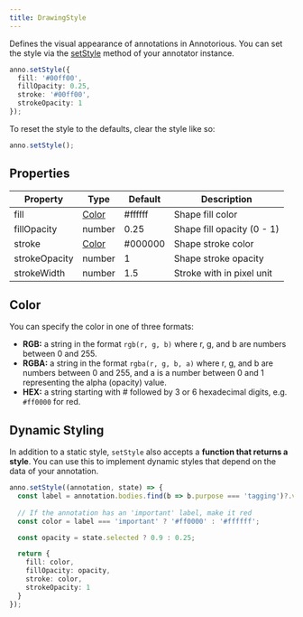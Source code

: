 ```yaml
---
title: DrawingStyle
---
```


Defines the visual appearance of annotations in Annotorious. You
can set the style via the [setStyle](#) method of your annotator instance. 

```ts
anno.setStyle({
  fill: '#00ff00',
  fillOpacity: 0.25,
  stroke: '#00ff00',
  strokeOpacity: 1
});
```

To reset the style to the defaults, clear the style like so:

```ts
anno.setStyle();
```

## Properties

| Property      | Type            | Default | Description                |
|---------------|-----------------|---------|----------------------------|
| fill          | [Color](#color) | #ffffff | Shape fill color           |
| fillOpacity   | number          | 0.25    | Shape fill opacity (0 - 1) |
| stroke        | [Color](#color) | #000000 | Shape stroke color         |
| strokeOpacity | number          | 1       | Shape stroke opacity       |
| strokeWidth   | number          | 1.5     | Stroke with in pixel unit  |

## Color

You can specify the color in one of three formats:

- __RGB:__ a string in the format `rgb(r, g, b)` where r, g, and b are numbers between 0 and 255.
- __RGBA:__ a string in the format `rgba(r, g, b, a)` where r, g, and b are numbers between 0 and 255, and a is a number between 0 and 1 representing the alpha (opacity) value.
- __HEX:__ a string starting with # followed by 3 or 6 hexadecimal digits, e.g. `#ff0000` for red.

## Dynamic Styling

In addition to a static style, `setStyle` also accepts a __function that returns
a style__. You can use this to implement dynamic styles that depend on the 
data of your annotation.

```ts
anno.setStyle((annotation, state) => {
  const label = annotation.bodies.find(b => b.purpose === 'tagging')?.value;
  
  // If the annotation has an 'important' label, make it red
  const color = label === 'important' ? '#ff0000' : '#ffffff';

  const opacity = state.selected ? 0.9 : 0.25;

  return {
    fill: color,
    fillOpacity: opacity,
    stroke: color,
    strokeOpacity: 1
  }
});
```


